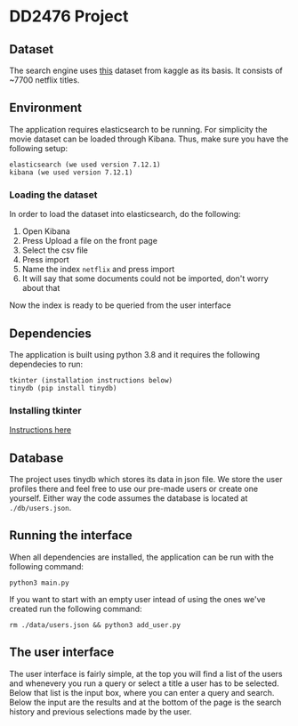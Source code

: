 # DD2476 Project

## Dataset
The search engine uses [this](https://www.kaggle.com/shivamb/netflix-shows/tasks?taskId=116) dataset from kaggle as its basis. It consists of ~7700 netflix titles.

## Environment
The application requires elasticsearch to be running. For simplicity the movie dataset can be loaded through Kibana. Thus, make sure you have the following setup:

```
elasticsearch (we used version 7.12.1)
kibana (we used version 7.12.1)
```

### Loading the dataset
In order to load the dataset into elasticsearch, do the following: 
1. Open Kibana
2. Press Upload a file on the front page
3. Select the csv file
4. Press import
5. Name the index `netflix` and press import
6. It will say that some documents could not be imported, don't worry about that

Now the index is ready to be queried from the user interface

## Dependencies
The application is built using python 3.8 and it requires the following dependecies to run:
```
tkinter (installation instructions below)
tinydb (pip install tinydb)
```

### Installing tkinter
[Instructions here](https://tkdocs.com/tutorial/install.html)

## Database
The project uses tinydb which stores its data in json file. We store the user profiles there and feel free to use our pre-made users or create one yourself. Either way the code assumes the database is located at `./db/users.json`.

## Running the interface
When all dependencies are installed, the application can be run with the following command:

```
python3 main.py
```

If you want to start with an empty user intead of using the ones we've created run the following command:
```
rm ./data/users.json && python3 add_user.py
```

## The user interface

The user interface is fairly simple, at the top you will find a list of the users and whenevery you run a query or select a title a user has to be selected. Below that list is the input box, where you can enter a query and search. Below the input are the results and at the bottom of the page is the search history and previous selections made by the user.


